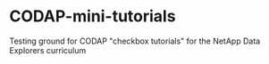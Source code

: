 # CODAP-mini-tutorials
Testing ground for CODAP "checkbox tutorials" for the NetApp Data Explorers curriculum
